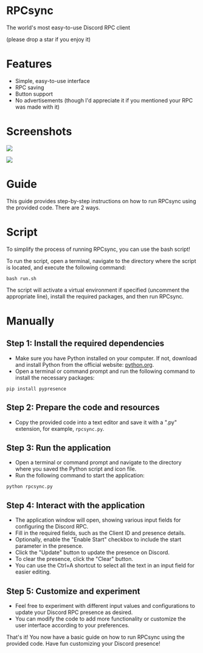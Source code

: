 # RPCsync

The world's most easy-to-use Discord RPC client

(please drop a star if you enjoy it)

# Features

- Simple, easy-to-use interface
- RPC saving
- Button support
- No advertisements (though I'd appreciate it if you mentioned your RPC was made with it)

# Screenshots

![](https://github.com/Xytrux/RPCsync/blob/main/RPCsync-window.png?raw=true)

![](https://github.com/Xytrux/RPCsync/blob/main/RPCsync-full.png?raw=true)

# Guide

This guide provides step-by-step instructions on how to run RPCsync using the provided code. There are 2 ways.

# Script
To simplify the process of running RPCsync, you can use the bash script!

To run the script, open a terminal, navigate to the directory where the script is located, and execute the following command:
```
bash run.sh
```
The script will activate a virtual environment if specified (uncomment the appropriate line), install the required packages, and then run RPCsync.

# Manually

## Step 1: Install the required dependencies

- Make sure you have Python installed on your computer. If not, download and install Python from the official website: [python.org](https://www.python.org/downloads/).
- Open a terminal or command prompt and run the following command to install the necessary packages:
```
pip install pypresence
```
## Step 2: Prepare the code and resources

- Copy the provided code into a text editor and save it with a ".py" extension, for example, `rpcsync.py`.

## Step 3: Run the application

- Open a terminal or command prompt and navigate to the directory where you saved the Python script and icon file.
- Run the following command to start the application:
```
python rpcsync.py
```

## Step 4: Interact with the application

- The application window will open, showing various input fields for configuring the Discord RPC.
- Fill in the required fields, such as the Client ID and presence details.
- Optionally, enable the "Enable Start" checkbox to include the start parameter in the presence.
- Click the "Update" button to update the presence on Discord.
- To clear the presence, click the "Clear" button.
- You can use the Ctrl+A shortcut to select all the text in an input field for easier editing.

## Step 5: Customize and experiment

- Feel free to experiment with different input values and configurations to update your Discord RPC presence as desired.
- You can modify the code to add more functionality or customize the user interface according to your preferences.

That's it! You now have a basic guide on how to run RPCsync using the provided code. Have fun customizing your Discord presence!
